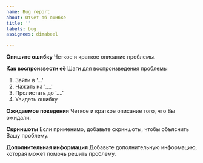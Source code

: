 ```yaml
---
name: Bug report
about: Отчет об ошибке
title: ''
labels: bug
assignees: dimabeel

---
```


**Опишите ошибку**
Четкое и краткое описание проблемы.

**Как воспроизвести её**
Шаги для воспроизведения проблемы
1. Зайти в '...'
2. Нажать на '....'
3. Пролистать до '....'
4. Увидеть ошибку

**Ожидаемое поведения**
Четкое и краткое описание того, что Вы ожидали.

**Скриншоты**
Если применимо, добавьте скриншоты, чтобы объяснить Вашу проблему.

**Дополнительная информация**
Добавьте дополнительную информацию, которая может помочь решить проблему.
